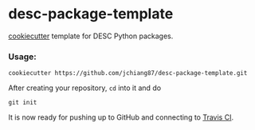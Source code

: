 # desc-package-template

[cookiecutter](https://cookiecutter.readthedocs.org/en/latest/) template for DESC Python packages.

### Usage:
```
cookiecutter https://github.com/jchiang87/desc-package-template.git
```

After creating your repository, `cd` into it and do
```
git init
```
It is now ready for pushing up to GitHub and connecting to [Travis CI](https://travis-ci.org/).
